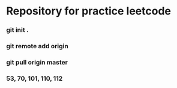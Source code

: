 # Repository for practice leetcode

### git init .
### git remote add origin <repository-url>
### git pull origin master

### 53, 70, 101, 110, 112